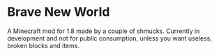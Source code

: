 # Brave New World #

A Minecraft mod for 1.8 made by a couple of shmucks. Currently in development 
and not for public consumption, unless you want useless, broken blocks and 
items.
